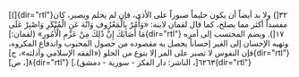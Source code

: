 [(]{dir="rtl"}٣٢[) ولا بد أيضاً أن يكون حليماً صبوراً على الأذى، فإن لم
يحلم ويصبر، كان مفسداً أكثر مما يصلح، كما قال لقمان لابنه: «وَأْمُرْ بِالْمَعْرُوفِ
وَانْهَ عَنِ الْمُنْكَرِ وَاصْبِرْ عَلَى مَا أَصَابَكَ إِنَّ ذَٰلِكَ مِنْ عَزْمِ الْأُمُورِ»
(لقمان:]{dir="rtl"} ١٧[). ويضم المحتسب إلى أمره ونهيه الإحسان إلى الغير
إحساناً يحصل به مقصوده من حصول المحبوب واندفاع المكروه، فإن النفوس لا
تصبر على المر إلا بنوع من الحلو («الفقه الإسلامي وأدلته»، ج]{dir="rtl"}
٨[، ص]{dir="rtl"} ٦٢٦٣[، الناشر: دار الفكر - سورية - دمشق).]{dir="rtl"}
